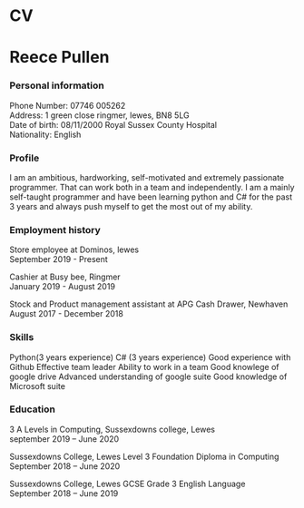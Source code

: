 # CV

# Reece Pullen
### Personal information
Phone Number: 07746 005262<br>
Address: 1 green close ringmer, lewes, BN8 5LG<br>
Date of birth: 08/11/2000 Royal Sussex County Hospital<br>
Nationality: English<br>

### Profile
I am an ambitious, hardworking, self-motivated and extremely passionate programmer. That can work both in a team and independently. I am a mainly self-taught programmer and have been learning python and C# for the past 3 years and always push myself to get the most out of my ability. 

### Employment history
Store employee at Dominos, lewes<br>
September 2019 - Present

Cashier at Busy bee, Ringmer<br>
January 2019 - August 2019

Stock and Product management assistant at APG Cash Drawer, Newhaven<br>
August 2017 - December 2018

### Skills
Python(3 years experience)
C# (3 years experience)
Good experience with Github
Effective team leader
Ability to work in a team
Good knowlege of google drive
Advanced understanding of google suite
Good knowledge of Microsoft suite

### Education
3 A Levels in Computing, Sussexdowns college, Lewes<br>
september 2019 – June 2020

Sussexdowns College, Lewes Level 3 Foundation Diploma in Computing<br>
September 2018 – June 2020

Sussexdowns College, Lewes GCSE Grade 3 English Language<br>
September 2018 – June 2019
